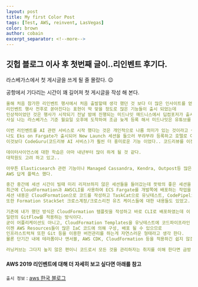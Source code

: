 ```yaml
---
layout: post
title: My first Color Post
tags: [Test, AWS, reinvent, LasVegas]
color: brown
author: cobain
excerpt_separator: <!--more-->
---
```


<!--more-->

## 깃헙 블로그 이사 후 첫번째 글이..리인벤트 후기다.
라스베가스에서 첫 게시글을 쓰게 될 줄 몰랐다. 😉

공항에서 기다리는 시간이 꽤 길어져 첫 게시글을 작성 해 본다.

```yml
올해 처음 참가한 리인벤트 행사에서 처음 출발할때 생각 했던 것 보다 더 많은 인사이트를 얻게 되었다.
리인벤트 행사 전후로 쏟아진다는 표현이 딱 맞을 정도로 많은 기능들이 출시 되었는데
인상적이었던 것은 행사가 시작되기 전날 밤에 진행되는 미드나잇 매드니스에서 딥컴포저가 출시됨을 알렸다고 한다.
사실 나는 라스베가스 기준 월요일 오후에 도착하여 조금 늦게 등록 해서 미드나잇은 유튜브를 통해 보았다.

이번 리인벤트를 AI 관련 서비스로 시작 했다는 것은 개인적으로 나름 의미가 있는 것이라고 생각한다.
나도 Eks on Fargate가 출시되어 New Launch 세션을 들으러 부랴부랴 등록하고 호텔로 이동했는데
이것보다 CodeGuru(코드리뷰 AI 서비스)가 훨씬 더 흥미로운 기능 이었다.. 코드리뷰를 이젠 AWS가 해주겠다고 한다.

데이터사이언스에 대한 학습은 아마 내년부터 많이 하게 될 것 같다.
대학원도 고려 하고 있고..

아무튼 Elasticsearch 관련 기능이나 Managed Cassandra, Kendra, Outpost등 많은 기능들의 출시를 알렸고
AWS 답게 플렉스 했다.

중간 중간에 세션 시간이 빌때 미리 리저브하지 않은 세션들을 들어갔는데 뜻밖의 좋은 세션을 들었다.
최근에 CloudFormation과 AWSCLI를 사용하여 ECS Fargate를 개발쪽에 배포하는 작업을 했었는데
세션 내용은 CloudFormation으로 코드를 작성하고 TaskCat으로 유닛테스트, CodePipeline을 태우는 내용이었다.
또한 Formation StackSet 크로스계정/크로스리전 유즈 케이스들에 대한 내용들도 있었고.

기존에 내가 했던 방식은 CloudFormation 템플릿을 작성하고 바로 CLI로 배포하였는데 이 방식을 개선해서
일련의 GitFlow를 적용하는 방식이다.
굳이 어플리케이션도 아니고, CloudFormation Templates을 유닛테스트에 코드파이프라인 까지 라는 생각을 할 수 있는데
이젠 AWS Resources들이 많은 IaC 코드에 의해 구성, 배포 될 수 있으므로 
인프라스트럭쳐 또한 Git 등을 이용한 버전관리를 하는게 자연스러운 형태라고 생각 한다.
물론 단기간 내에 테라폼이나 앤서블, AWS CDK, CloudFormation 등을 적용하긴 쉽지 않겠지..조직이란게 내맘같지 않아서....

러닝커브는 그다지 높지 않은 편이니 코드로서 모든 것을 관리하자는 취지를 이해 한다면 금방 배울 수 있을 것이다.


```



#### AWS 2019 리인벤트에 대해 더 자세히 보고 싶다면 아래를 참고 
`출시 정보` : [aws 한국 블로그](https://aws.amazon.com/ko/blogs/korea/tag/aws-reinvent-daily/?fbclid=IwAR29vwB6KXsc8h0m0MzaHaJP4NMSGprcCZuzpP2yHTcG6NSMU2fUk4PneO8)




